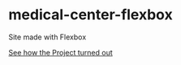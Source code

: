 # medical-center-flexbox
 Site made with Flexbox

[See how the Project turned out](https://euclideskinto.github.io/medical-center-flexbox/)